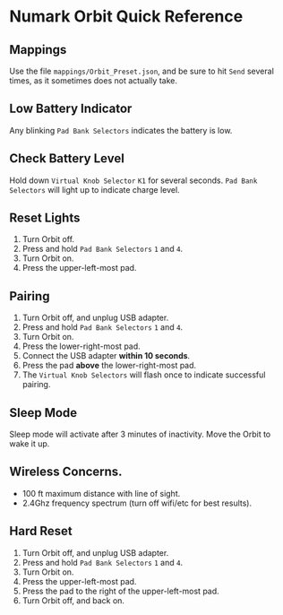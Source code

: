 # Numark Orbit Quick Reference

## Mappings

Use the file `mappings/Orbit_Preset.json`, and be sure to hit `Send` several times, as it sometimes does not actually take.


## Low Battery Indicator

Any blinking `Pad Bank Selectors` indicates the battery is low.


## Check Battery Level

Hold down `Virtual Knob Selector` `K1` for several seconds.  `Pad Bank Selectors` will light up to indicate charge level.


## Reset Lights

1. Turn Orbit off.
1. Press and hold `Pad Bank Selectors` `1` and `4`.
1. Turn Orbit on.
1. Press the upper-left-most pad.


## Pairing

1. Turn Orbit off, and unplug USB adapter.
1. Press and hold `Pad Bank Selectors` `1` and `4`.
1. Turn Orbit on.
1. Press the lower-right-most pad.
1. Connect the USB adapter __within 10 seconds__.
1. Press the pad __above__ the lower-right-most pad.
1. The `Virtual Knob Selectors` will flash once to indicate successful pairing.


## Sleep Mode

Sleep mode will activate after 3 minutes of inactivity.  Move the Orbit to wake it up.


## Wireless Concerns.

* 100 ft maximum distance with line of sight.
* 2.4Ghz frequency spectrum (turn off wifi/etc for best results).


## Hard Reset

1. Turn Orbit off, and unplug USB adapter.
1. Press and hold `Pad Bank Selectors` `1` and `4`.
1. Turn Orbit on.
1. Press the upper-left-most pad.
1. Press the pad to the right of the upper-left-most pad.
1. Turn Orbit off, and back on.
